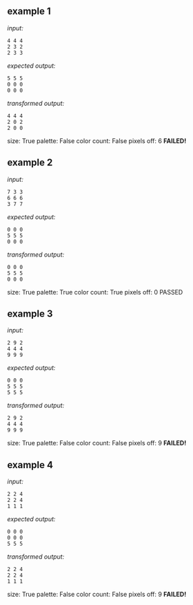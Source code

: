 
## example 1
*input:*
```
4 4 4
2 3 2
2 3 3
```
*expected output:*
```
5 5 5
0 0 0
0 0 0
```
*transformed output:*
```
4 4 4
2 0 2
2 0 0
```
size: True
palette: False
color count: False
pixels off: 6
**FAILED!**

## example 2
*input:*
```
7 3 3
6 6 6
3 7 7
```
*expected output:*
```
0 0 0
5 5 5
0 0 0
```
*transformed output:*
```
0 0 0
5 5 5
0 0 0
```
size: True
palette: True
color count: True
pixels off: 0
PASSED

## example 3
*input:*
```
2 9 2
4 4 4
9 9 9
```
*expected output:*
```
0 0 0
5 5 5
5 5 5
```
*transformed output:*
```
2 9 2
4 4 4
9 9 9
```
size: True
palette: False
color count: False
pixels off: 9
**FAILED!**

## example 4
*input:*
```
2 2 4
2 2 4
1 1 1
```
*expected output:*
```
0 0 0
0 0 0
5 5 5
```
*transformed output:*
```
2 2 4
2 2 4
1 1 1
```
size: True
palette: False
color count: False
pixels off: 9
**FAILED!**
